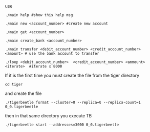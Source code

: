 use
  
    ./main help #show this help msg
    
    ./main new <account_number> #create new account
  
    ./main get <account_number>
  
    ./main create_bank <account_number>
  
    ./main transfer <debit_account_number> <credit_account_number> <amount> # use the bank account to transfer
  
    ./loop <debit_account_number>  <credit_account_number> <ammount> <iterate>  #iterate x 8000 

If it is the first time you must create the file from the tiger directory

	cd tiger

and create the file

	./tigerbeetle format --cluster=0 --replica=0 --replica-count=1 0_0.tigerbeetle

then in that same directory you execute TB

	./tigerbeetle start --addresses=3000 0_0.tigerbeetle
